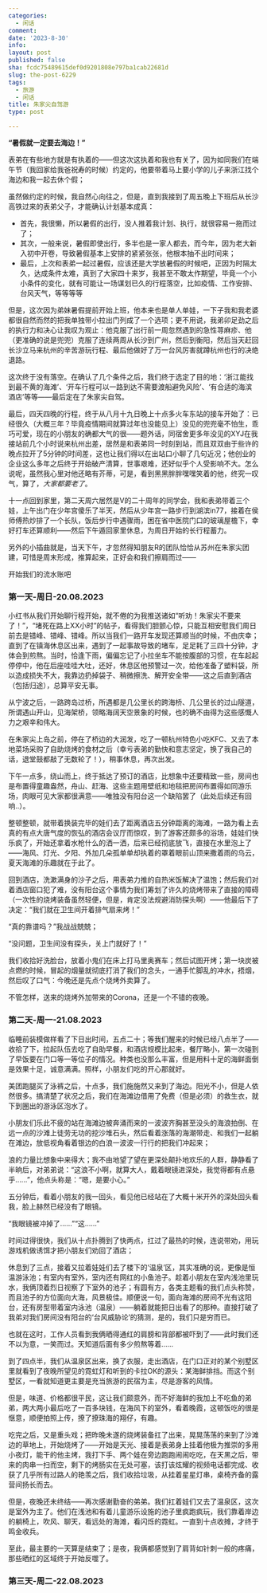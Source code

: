 ```yaml
---
categories:
  - 闲话
comment: 
date: '2023-8-30'
info: 
layout: post
published: false
sha: fcdc75489615def0d9201808e797ba1cab22681d
slug: the-post-6229
tags:
  - 旅游
  - 闲话
title: 朱家尖自驾游
type: post

---
```


**“暑假就一定要去海边！”**

表弟在有些地方就是有执着的——但这次这执着和我也有关了，因为如同我们在端午节（我回家给我爸祝寿的时候）约定的，他要带着马上要小学的儿子来浙江找个海边和我一起去休个假；

虽然做约定的时候，我自然心向往之，但是，直到我接到了周五晚上下班后从长沙高铁过来的表弟父子，才能确认计划基本成真：

- 首先，我很懒，所以暑假的出行，没人推着我计划、执行，就很容易一拖而过了；
- 其次，一般来说，暑假即使出行，多半也是一家人都去，而今年，因为老大新入初中开卷，导致暑假基本上安排的紧紧张张，他根本抽不出时间来；
- 最后，上次和表弟一起过暑假，应该还是大学放暑假的时候吧，正因为时隔太久，达成条件太难，真到了大家四十来岁，我甚至不敢太作期望，毕竟一个小小条件的变化，就有可能让一场谋划已久的行程落空，比如疫情、工作安排、台风天气，等等等等

但是，这次因为弟妹暑假提前开始上班，他本来也是单人单娃，一下子我和我老婆都很自然而然的把我单独带小拉出门列成了一个选项；更不用说，我弟卯足劲之后的执行力和决心让我叹为观止：他克服了出行前一周忽然遇到的急性荨麻疹、他（更准确的说是兜兜）克服了连续两周从长沙到广州，然后到衡阳，然后当天赶回长沙立马来杭州的辛苦游玩行程、最后他做好了万一台风厉害就蹲杭州也行的决绝退路。

这次终于没有落空。在确认了几个条件之后，我们终于选定了目的地：‘浙江能找到最不黄的海滩’、‘开车行程可以一路到达不需要渡船避免风险’、‘有合适的海滨酒店’等等——最后定在了朱家尖自驾。

最后，四天四晚的行程，终于从八月十九日晚上十点多火车东站的接车开始了：已经很久（大概三年？毕竟疫情期间就算过年也没能见上）没见的兜兜毫不怕生，乖巧可爱，现在的小朋友的确都大气的很——题外话，同宿舍更多年没见的XYJ在我接站前几个小时说来杭州出差，居然是和表弟同一时刻到站，而且双双由于些许的晚点拉开了5分钟的时间差，这也让我们得以在出站口小聊了几句近况；他创业的企业这么多年之后终于开始破产清算，世事艰难，还好似乎个人受影响不大。怎么说呢，虽然我心里对他还略有芥蒂，可是，看到黑黑胖胖嘿嘿笑着的他，终究一叹气，算了，*大家都要老了*。

十一点回到家里，第二天周六居然是V的二十周年的同学会，我和表弟带着三个娃，上午出门在少年宫傻乐了半天，然后从少年宫一路步行到湖滨in77，接着在侯师傅热炒排了一个长队，饭后步行中遇骤雨，困在省中医院门口的玻璃屋檐下，幸好打车还算顺利——然后下午遁回家里休息，为周日开始的长行程蓄力。

另外的小插曲就是，当天下午，才忽然得知朋友R的团队恰恰从苏州在朱家尖团建，可惜是周末形成，推算起来，正好会和我们擦肩而过—— 

开始我们的流水账吧

### 第一天-周日-20.08.2023

小红书从我们开始聊行程开始，就不倦的为我推送诸如“听劝！朱家尖不要来了！”，“堵死在路上XX小时”的帖子，看得我们胆颤心惊，只能互相安慰我们周日前去是错峰、错峰、错峰。所以当我们一路开车发现还算顺当的时候，不由庆幸；直到了在镇海休息区出来，遇到了一起事故导致的堵车，足足耗了三四十分钟，才体会到煎熬。当时，恰逢下雨，偏偏忘记了小拉坐车不能按腹部的习惯，在车起起停停中，他在后座哇哇大吐，还好，休息区他预警过一次，给他准备了塑料袋，所以造成损失不大，我靠边扔掉袋子、稍微擦洗、解开安全带——这之后直到酒店（包括归途），总算平安无事。

从宁波之后，一路跨岛过桥，所遇都是几公里长的跨海桥、几公里长的过山隧道，所谓遇山开山，见海架桥，领略海阔天空景象的时候，也的确不由得为这些感慨人力之艰辛和伟大。

在朱家尖上岛之前，停在了桥边的大润发，吃了一顿杭州特色小吃KFC、又去了本地菜场采购了自助烧烤的食材之后（幸亏表弟的勤快和意志坚定，换了我自己的话，退堂鼓都敲了无数轮了！），稍事休息，再次出发。

下午一点多，绕山而上，终于抵达了预订的酒店，比想象中还要精致一些，房间也是布置得童趣盎然，舟山、赶海、这些主题用壁纸和地毯把房间布置得如同游乐场，肉眼可见大家都很满意——唯独没有阳台这一个缺陷罢了（此处后续还有回响..）。

整顿整顿，就带着换装完毕的娃们去了距离酒店五分钟距离的海滩，一路为看上去真的有点大唐气度的恢弘的酒店会议厅而惊叹，到了游客还颇多的浴场，娃娃们快乐疯了，开始还拿着水枪什么的洒一洒，后来已经彻底放飞，直接在水里泡上了——海风、灯光、夕阳、外加几朵孤单单却执着的罩着眼前山顶来撒着雨的乌云，夏天海滩的乐趣就在于此了。

回到酒店，洗漱满身的沙子之后，用表弟力推的自热米饭解决了温饱；然后我们对着酒店窗口犯了难，没有阳台这个事情为我们筹划了许久的烧烤带来了直接的障碍（一次性的烧烤装备虽然轻便，但是，肯定没法规避消防探头啊）——他最后下了决定：“我们就在卫生间开着排气扇来烤！”

“真的靠谱吗？”我战战兢兢；

“没问题，卫生间没有探头，关上门就好了！”

我们收拾好洗脸台，放着小鬼们在床上打马里奥赛车；然后试图开烤；第一块炭被点燃的时候，冒起的烟量就彻底打消了我们的念头，一通手忙脚乱的冲水，捂烟，然后叹了口气：今晚还是先点个烧烤外卖算了。

不管怎样，送来的烧烤外加带来的Corona，还是一个不错的夜晚。

### 第二天-周一-21.08.2023

临睡前装模做样看了下日出时间，五点二十；等我们醒来的时候已经八点半了——收拾了下，拉起队伍去吃了自助早餐，和酒店规模比起来，餐厅略小，第一次碰到了早饭要在门口等一等位子的情况。种类也没那么丰富，但是用料十足的海鲜面倒是效果十足，诚意满满。照样，小朋友们吃的开心那就好。

美团跑腿买了泳裤之后，十点多，我们施施然又来到了海边。阳光不小，但是人依然很多。搞清楚了状况之后，我们在海滩边借用了免费（但是必须）的救生衣，就下到圈出的游泳区泡水了。

小朋友们乐此不疲的站在海滩边被奔涌而来的一波波齐胸甚至没头的海浪拍倒、在远一点的沙滩上徒劳无功的挖沙堆石头，然后看着涨落的海潮带走、和我们一起躺在滩边，放低视角看着银边的白浪一波波一行行的把我们冲起来；

浪的力量比想象中来得大；我不由地望了望在更深处颠扑地欢乐的人群，静静看了半晌后，对弟弟说：“这浪不小啊，就算大人，戴着眼镜进深处，我觉得都有点悬乎……”，他点头称是：“嗯，是要小心。”

五分钟后，看着小朋友的我一回头，看见他已经站在了大概十米开外的深处回头看我，脸上赫然已经没有了眼镜。

“我眼镜被冲掉了……”“这……”

时间过得很快，我们从十点扑腾到了快两点，扛过了最热的时候，连说带劝，用玩游戏机做诱饵才把小朋友们劝回了酒店；

休息到了三点，接着又拉着娃娃们去了楼下的‘温泉’区，其实准确的说，更像是恒温游泳池；有室内有室外，室内还有网红的小鱼池子。趁着小朋友在室内浅池里玩水，我俩顶着烈日视察了下室外的池子；有圆有方，各类主题看的我们点头称赞，而且池子的方位面向大海，风景极佳。顺便说一句，面向海滩的房间不光有这阳台，还有房型带着室内泳池（温泉）——躺着就能把日出看了的那种。直接打破了我弟对我们房间没有阳台的‘台风威胁论’的猜测，是的，我们只是穷而已。

也就在这时，工作人员看到我俩晒得通红的肩膀和背部都被吓到了——此时我们还不以为意，一笑而过。天知道后面有多少煎熬等着……

到了四点半，我们从温泉区出来，换了衣服，走出酒店，在门口正对的某个别墅区里就看到了夜晚所望见的霓虹灯和听到的卡拉OK的源头：某海鲜排挡。而这个别墅区，一看就知道更主要是充当旅游的民宿为主，尽是游客的风情。

但是，味道、价格都很平民，这让我们颇意外，而不好海鲜的我加上不吃鱼的弟弟，两大两小最后吃了一百多块钱，在海风下的室外，看着晚霞，这顿饭吃的很是惬意，顺便拍照上传，撩了撩珠海的翔仔，有趣。

吃完之后，又是重头戏；把昨晚未遂的烧烤装备扛了出来，晃晃荡荡的来到了沙滩边的草地上，开始烧烤了——开始是天光、接着是表弟身上挂着他极为推崇的多用小夜灯，能干的他主烤，我打下手、两个娃在旁边跑跑闹闹吃吃，在天黑之后，带来的肉串一扫而空，剩下的烤肠实在无处可塞，该打该炫耀的视频电话都完成、收获了几乎所有过路人的艳羡之后，我们收拾垃圾，从挂着星星灯串，桌椅齐备的露营间扬长而去。

但是，夜晚还未终结——再次感谢勤奋的弟弟。我们扛着娃们又去了温泉区，这次是室外为主了。他们在浅池和有着儿童游乐设施的池子里疯跑疯玩，我们靠着岸边的躺椅上，吹风、聊天，看远处的海滩，看闪烁的霓虹。一直到十点收摊，才终于鸣金收兵。

至此，最主要的一天算是结束了；是夜，我俩都感觉到了肩背如针刺一般的疼痛，那些晒红的区域终于开始反噬了。

### 第三天-周二-22.08.2023



